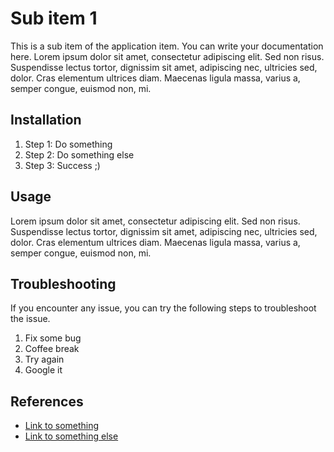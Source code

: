 # Sub item 1

This is a sub item of the application item. You can write your documentation here. Lorem ipsum dolor sit amet, consectetur adipiscing elit. Sed non risus. Suspendisse lectus tortor, dignissim sit amet, adipiscing nec, ultricies sed, dolor. Cras elementum ultrices diam. Maecenas ligula massa, varius a, semper congue, euismod non, mi.

## Installation

1. Step 1: Do something
2. Step 2: Do something else
3. Step 3: Success ;)

## Usage

Lorem ipsum dolor sit amet, consectetur adipiscing elit. Sed non risus. Suspendisse lectus tortor, dignissim sit amet, adipiscing nec, ultricies sed, dolor. Cras elementum ultrices diam. Maecenas ligula massa, varius a, semper congue, euismod non, mi.

## Troubleshooting

If you encounter any issue, you can try the following steps to troubleshoot the issue.

1. Fix some bug
2. Coffee break
3. Try again
4. Google it

## References

- [Link to something](https://example.com)
- [Link to something else](https://example.com)

